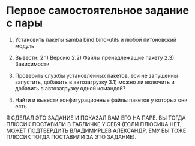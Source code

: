 # Первое самостоятельное задание с пары

1) Установить пакеты samba bind bind-utils и любой питоновский модуль

2) Вывести:
    2.1) Версию
    2.2) Файлы пренадлежащие пакету
    2.3) Зависимости

3) Проверить службы установленных пакетов, еси не запущенны запустить, добавить в автозагрузку
    3.1) можно ли включить и добавить в автозагрузку одной командой?

4) Найти и вывести конфигурационные файлы пакетов у которых они есть


Я СДЕЛАЛ ЭТО ЗАДАНИЕ И ПОКАЗАЛ ВАМ ЕГО НА ПАРЕ. ВЫ ТОГДА ПЛЮСИК ПОСТАВИЛИ В ТАБЛИЧКЕ У СЕБЯ (ЕСЛИ ПЛЮСИКА НЕТ, МОЖЕТ ПОДТВЕРДИТЬ ВЛАДИМИРЦЕВ АЛЕКСАНДР, ЕМУ ВЫ ТОЖЕ ПЛЮСИК ТОГДА ПОСТАВИЛИ ЗА ЭТО ЗАДАНИЕ).
